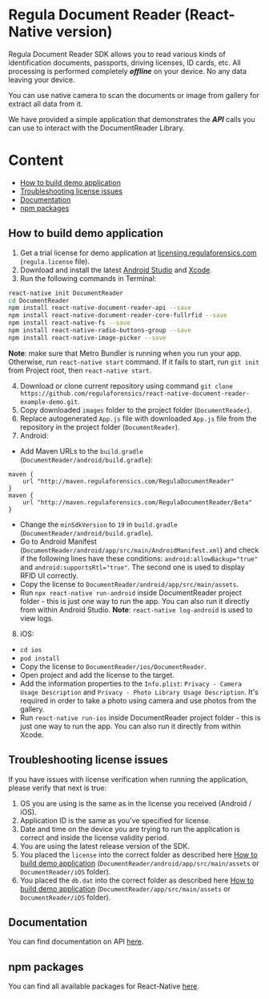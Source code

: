 
#  Regula Document Reader (React-Native version)

Regula Document Reader SDK allows you to read various kinds of identification documents, passports, driving licenses, ID cards, etc. All processing is performed completely  _**offline**_  on your device. No any data leaving your device.

You can use native camera to scan the documents or image from gallery for extract all data from it.

We have provided a simple application that demonstrates the  _**API**_  calls you can use to interact with the DocumentReader Library.

# Content
* [How to build demo application](#how-to-build-demo-application)
* [Troubleshooting license issues](#troubleshooting-license-issues)
* [Documentation](#documentation)
* [npm packages](#npm-packages)

## How to build demo application
1. Get a trial license for demo application at  [licensing.regulaforensics.com](https://licensing.regulaforensics.com/)  (`regula.license`  file).
2. Download and install the latest [Android Studio](https://developer.android.com/studio/index.html) and [Xcode](https://developer.apple.com/xcode/download).
3. Run the following commands in Terminal:
```bash
react-native init DocumentReader
cd DocumentReader
npm install react-native-document-reader-api --save
npm install react-native-document-reader-core-fullrfid --save
npm install react-native-fs --save
npm install react-native-radio-buttons-group --save
npm install react-native-image-picker --save
```

**Note**: make sure that Metro Bundler is running when you run your app. Otherwise, run `react-native start` command. If it fails to start, run `git init` from Project root, then `react-native start`.

4. Download or clone current repository using command  `git clone https://github.com/regulaforensics/react-native-document-reader-example-demo.git`. 
5. Copy downloaded `images` folder to the project folder (`DocumentReader`).
6. Replace autogenerated `App.js` file with downloaded `App.js` file from the repository in the project folder (`DocumentReader`).
7. Android:
 * Add Maven URLs to the `build.gradle` (`DocumentReader/android/build.gradle`):
```
maven {
	url "http://maven.regulaforensics.com/RegulaDocumentReader"
}
maven {
	url "http://maven.regulaforensics.com/RegulaDocumentReader/Beta"
}
```
 * Change the `minSdkVersion` to `19` in `build.gradle` (`DocumentReader/android/build.gradle`).
 * Go to Android Manifest (`DocumentReader/android/app/src/main/AndroidManifest.xml`) and check if the following lines have these conditions: `android:allowBackup="true"` and `android:supportsRtl="true"`. The second one is used to display RFID UI correctly.
 * Copy the license to `DocumentReader/android/app/src/main/assets`.
 * Run `npx react-native run-android` inside DocumentReader project folder - this is just one way to run the app. You can also run it directly from within Android Studio. **Note**: `react-native log-android` is used to view logs.

8. iOS:
  * `cd ios`
  * `pod install`
  * Copy the license to `DocumentReader/ios/DocumentReader`.
  * Open project and add the license to the target.
  * Add the information properties to the `Info.plist`: `Privacy - Camera Usage Description` and `Privacy - Photo Library Usage Description`. It's required in order to take a photo using camera and use photos from the gallery.
  * Run `react-native run-ios` inside DocumentReader project folder - this is just one way to run the app. You can also run it directly from within Xcode.

## Troubleshooting license issues
If you have issues with license verification when running the application, please verify that next is true:

1.  OS you are using is the same as in the license you received (Android / iOS).
2.  Application ID is the same as you've specified for license.
3.  Date and time on the device you are trying to run the application is correct and inside the license validity period.
4.  You are using the latest release version of the SDK.
5.  You placed the  `license` into the correct folder as described here [How to build demo application](#how-to-build-demo-application) (`DocumentReader/android/app/src/main/assets`  or  `DocumentReader/iOS`  folder).
6.  You placed the  `db.dat`  into the correct folder as described here [How to build demo application](#how-to-build-demo-application) (`DocumentReader/app/src/main/assets`  or  `DocumentReader/iOS`  folder).

## Documentation
You can find documentation on API [here](https://docs.regulaforensics.com/react-native).

## npm packages
You can find all available packages for React-Native [here](https://www.npmjs.com/~regula).
